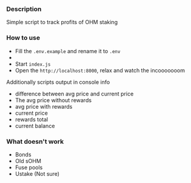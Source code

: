 ### Description

Simple script to track profits of OHM staking

### How to use

- Fill the `.env.example` and rename it to `.env`
-
- Start `index.js`
- Open the `http://localhost:8000`, relax and watch the incooooooom

Additionally scripts output in console info

- difference between avg price and current price
- The avg price without rewards
- avg price with rewards
- current price
- rewards total
- current balance

### What doesn't work

- Bonds
- Old sOHM
- Fuse pools
- Ustake (Not sure)
